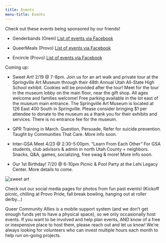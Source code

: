 ```yaml
---
title: Events
menu-title: Events
---
```



Check out these events being sponsored by our friends!

- Genderbands (Orem) [List of events via Facebook](https://www.facebook.com/pg/genderbands/events/)

- QueerMeals (Provo) [List of events via Facebook](https://www.facebook.com/pg/queermeals/events/?ref=page_internal)

- Encircle (Provo) [List of events via Facebook](https://www.facebook.com/pg/EncircleProvo/events/?ref=page_internal) 


Coming up: 

- Sweet Art! 2/19 @ 7-8pm. Join us for an art walk and private tour at the Springville Art Museum through their 48th Annual Utah All-State High School exhibit. Cookies will be provided after the tour! Meet for the tour in the museum lobby on the main floor, near the gift shop. All ages welcome and families welcome! Free parking available in the lot east of the museum main entrance. The Springville Art Museum is located at 126 East 400 South in Springville. Please consider bringing $1 per attendee to donate to the museum as a thank you for their exhibits and services. There is no entrance fee for the museum. 

- QPR Training in March. Question, Persuade, Refer for suicide prevention. Taught by Communities That Care. More info soon. 

- Inter-GSA Meet 4/23 @ 2:30-5:00pm. “Learn From Each Other” For GSA students, club advisors & admin in north Utah County + neighbors. Snacks, Q&A, games, socializing, free swag & more! More info soon.   

- Our 1st Birthday! 7/20 @ 6-10pm Picnic & Pool Party at the Lehi Legacy Center. More details to come.  

![sweet art](/files/flyerartwalkmini.jpg)

Check out our social media pages for photos from fun past events! (Kickoff picnic, chilling at Provo Pride, fall break bowling, hanging out at roller derby...)


Queer Community Allies is a mobile support system (and we don't get enough funds yet to have a physical space), so we only occasionally host events. If you want to be involved and help plan events, AND know of a free or inexpensive place to host them, please reach out and let us know! We're always looking for volunteers who can invest multiple hours each month to help run on-going projects. 
